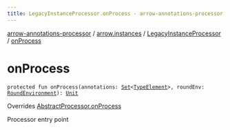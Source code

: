 ```yaml
---
title: LegacyInstanceProcessor.onProcess - arrow-annotations-processor
---
```


[arrow-annotations-processor](../../index.html) / [arrow.instances](../index.html) / [LegacyInstanceProcessor](index.html) / [onProcess](./on-process.html)

# onProcess

`protected fun onProcess(annotations: `[`Set`](https://kotlinlang.org/api/latest/jvm/stdlib/kotlin.collections/-set/index.html)`<`[`TypeElement`](http://docs.oracle.com/javase/6/docs/api/javax/lang/model/element/TypeElement.html)`>, roundEnv: `[`RoundEnvironment`](http://docs.oracle.com/javase/6/docs/api/javax/annotation/processing/RoundEnvironment.html)`): `[`Unit`](https://kotlinlang.org/api/latest/jvm/stdlib/kotlin/-unit/index.html)

Overrides [AbstractProcessor.onProcess](../../arrow.common.utils/-abstract-processor/on-process.html)

Processor entry point

